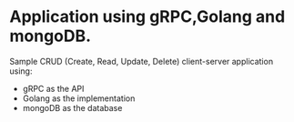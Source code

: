 # Application using gRPC,Golang and mongoDB.

Sample CRUD (Create, Read, Update, Delete) client-server application using:
 - gRPC as the API
 - Golang as the implementation
 - mongoDB as the database
